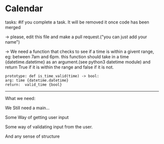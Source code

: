 # Calendar

tasks: #if you complete a task. It will be removed it once code has been merged

-> please, edit this file and make a pull request.("you can just add your name")

-> We need a function that checks to see if a time is within a givent range, eg: between 7am and 6pm.
    this function should take in a time {datetime.datetime} as an argument.(see python3 datetime module)
    and return True if it is within the range and false if it is not.
    
    prototype: def is_time_valid(time) -> bool:
    arg: time {datetime.datetime}
    return:  valid_time {bool}
    

------------------------------------------------------------------------------

What we need:

We Still need a main...

Some Way of getting user input

Some way of validating input from the user.

And any sense of structure
